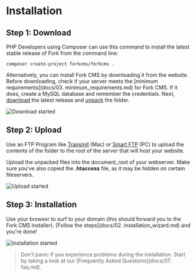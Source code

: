 # Installation

## Step 1: Download

PHP Developers using Composer can use this command to install the latest stable release of Fork from the command line:

    composer create-project forkcms/forkcms .

Alternatively, you can install Fork CMS by downloading it from the website.
Before downloading, check if your server meets the [minimum requirements](docs/03. minimum_requirements.md) for
Fork CMS. If it does, create a MySQL database and remember the credentials. Next,
[download](http://www.fork-cms.com/download) the latest release and
[unpack](http://en.wikipedia.org/wiki/Tar_%28file_format%29) the folder.

![Download started](https://github.com/forkcms/documentation/raw/master/01.%20installation/assets/started_download.png)

## Step 2: Upload

Use an FTP Program like [Transmit](http://www.panic.com/transmit/) (Mac) or [Smart FTP](http://www.smartftp.com/)
(PC) to upload the contents of the folder to the root of the server that will host your website.

Upload the unpacked files into the document_root of your webserver. Make sure you've also copied the
**.htaccess** file, as it may be hidden on certain fileservers.

![Upload started](https://github.com/forkcms/documentation/raw/master/01.%20installation/assets/started_upload.png)

## Step 3: Installation

Use your browser to surf to your domain (this should forward you to the Fork CMS installer).
[Follow the steps](docs/02. installation_wizard.md) and you're done!

![Installation started](https://github.com/forkcms/documentation/raw/master/01.%20installation/assets/started_install.png)

> Don't panic if you experience problems during the installation. Start by taking a look at our
[Frequently Asked Questions](docs/07. faq.md).
